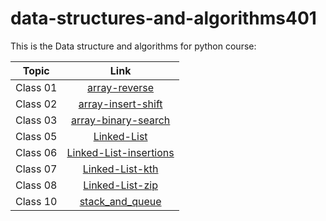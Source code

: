 # data-structures-and-algorithms401

This is the Data structure and algorithms for python course:

| Topic   |      Link      |
|----------|:-------------:|
| Class 01 |[array-reverse](array-reverse/README.md) |
| Class 02 |[array-insert-shift](array-insert-shift/README.md) |
| Class 03 |[array-binary-search](array-binary-search/README.md) |
| Class 05 |[Linked-List](linked-list/README.md) |
| Class 06 |[Linked-List-insertions](linked-list/README.md) |
| Class 07 |[Linked-List-kth](linked-list/README.md) |
| Class 08 |[Linked-List-zip](linked-list/README.md) |
| Class 10 |[stack_and_queue](stack-and-queue/README.md) |
